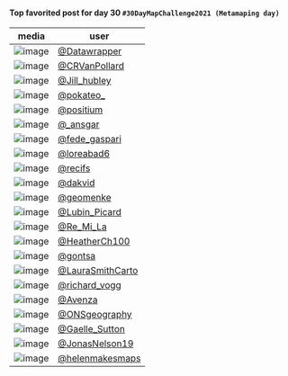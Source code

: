 #### Top favorited post for day 30 `#30DayMapChallenge2021 (Metamaping day)`

| media | user | 
|-------|------|
| ![image](../uploads/756b21950aff5657c9746ad87a08974a/image.png) |[@Datawrapper](https://twitter.com/Datawrapper/status/1465724297973014540)|
| ![image](../uploads/d2f08e5f2748eabe9b7c5a12bb12c423/image.png) |[@CRVanPollard](https://twitter.com/CRVanPollard/status/1465852096432025605)|
| ![image](../uploads/35afcebb39e7d3076b9c54a62a7e0cc9/image.png) |[@Jill_hubley](https://twitter.com/Jill_hubley/status/1465863945722511364)|
| ![image](../uploads/3b339a3355b380d307c46fb6739a4839/image.png) |[@pokateo_](https://twitter.com/pokateo_/status/1465754558907535377)|
| ![image](../uploads/61a8895afb4399cdebd87990a7aa9299/image.png) |[@positium](https://twitter.com/positium/status/1465720646651068426)|
| ![image](../uploads/bedaaf63f2bb0d9e456d4b0eebd9d57a/image.png) |[@_ansgar](https://twitter.com/_ansgar/status/1465676543619964928)|
| ![image](../uploads/7159fbed79d9c09950f9fe77d67233fe/image.png) |[@fede_gaspari](https://twitter.com/fede_gaspari/status/1465663569668812807)|
| ![image](../uploads/29eaa27f12da8ed8a78301b930fd4eae/image.png) |[@loreabad6](https://twitter.com/loreabad6/status/1465591310153392132)|
| ![image](../uploads/79dfc7ab7534f23a68f4e2fbaee4b0f3/image.png) |[@recifs](https://twitter.com/recifs/status/1465657563488337929)|
| ![image](../uploads/7fb74b6fa8963e7304842a17e846ebca/image.png) |[@dakvid](https://twitter.com/dakvid/status/1457209566811230214)|
| ![image](../uploads/8ebd0514d52f952e56ca9c0f9912b563/image.png) |[@geomenke](https://twitter.com/geomenke/status/1465642135919681540)|
| ![image](../uploads/65c43712d135e2106004562d4be60ffb/image.png) |[@Lubin_Picard](https://twitter.com/Lubin_Picard/status/1465735636225335306)|
| ![image](../uploads/c4440faa454932444606e8dfe38175c4/image.png) |[@Re_Mi_La](https://twitter.com/Re_Mi_La/status/1465535218367016962)|
| ![image](../uploads/ed41d5bbd0183214262ff3d081d6408e/image.png) |[@HeatherCh100](https://twitter.com/HeatherCh100/status/1465747239473664002)|
| ![image](../uploads/d5b8923ce69c9436f624516e3c9a948e/image.png) |[@gontsa](https://twitter.com/gontsa/status/1465786449446461455)|
| ![image](../uploads/aad4ca93fe796644447607fb2187df20/image.png) |[@LauraSmithCarto](https://twitter.com/LauraSmithCarto/status/1465698376406560776)|
| ![image](../uploads/76bc0e926cc8624ebfcfba9d7276dc45/image.png) |[@richard_vogg](https://twitter.com/richard_vogg/status/1465586348639858697)|
| ![image](../uploads/0da7c1102f788fc6cdeddab56392e4ae/image.png) |[@Avenza](https://twitter.com/Avenza/status/1465795082758639624)|
| ![image](../uploads/2baf81645f7aca650a34cc66019a8443/image.png) |[@ONSgeography](https://twitter.com/ONSgeography/status/1465712225742516227)|
| ![image](../uploads/b781da6bd693e6ef961251b6ca2b6856/image.png) |[@Gaelle_Sutton](https://twitter.com/Gaelle_Sutton/status/1465584632372465667)|
| ![image](../uploads/452e0becfe800166c5a00fd13ed7ad42/image.png) |[@JonasNelson19](https://twitter.com/JonasNelson19/status/1465579725011701763)|
| ![image](../uploads/ea4952fb916a168f72de206530f558c3/image.png) |[@helenmakesmaps](https://twitter.com/helenmakesmaps/status/1465701094567268360)|

